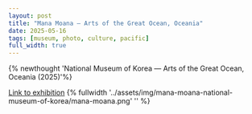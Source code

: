 ```yaml
---
layout: post
title: "Mana Moana — Arts of the Great Ocean, Oceania"
date: 2025-05-16
tags: [museum, photo, culture, pacific]
full_width: true
---
```


{% newthought 'National Museum of Korea — Arts of the Great Ocean, Oceania (2025)'%}

[Link to exhibition](https://www.museum.go.kr/MUSEUM/contents/M0202010000.do?menuId=current&schM=view&act=current&exhiSpThemId=2554915)
{% fullwidth '../assets/img/mana-moana-national-museum-of-korea/mana-moana.png' '' %}